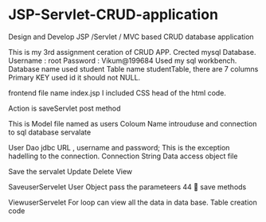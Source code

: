 # JSP-Servlet-CRUD-application
Design and Develop JSP /Servlet / MVC based  CRUD database application


This is my 3rd assignment ceration of CRUD APP.
Crected  mysql Database. Username : root   Password : Vikum@199684
Used my sql workbench. Database name used student Table name studentTable, there are 7 columns Primary KEY used id it should not NULL.

frontend file name index.jsp 
I included CSS head of the html code. 


Action is saveServlet  post method

This is Model file named as users 
Coloum Name introuduse and connection to sql database servalate 

User Dao
 jdbc URL , username and password;
This is the exception hadelling to the connection.
Connection String
Data access object file 

Save the servalet
Update
Delete
View 

SaveuserServelet 
User Object pass the parameteers
44  save methods 




ViewuserServelet 
For  loop can view all the data in data base. Table creation code







